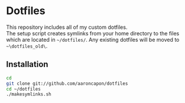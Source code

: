 Dotfiles
========
This repository includes all of my custom dotfiles.  
The setup script creates symlinks from your home directory to the files which are
located in `~/dotfiles/`. Any existing dotfiles will be moved to `~\dotfiles_old\`.



Installation
------------

``` bash
cd
git clone git://github.com/aaroncapon/dotfiles
cd ~/dotfiles
./makesymlinks.sh
```
